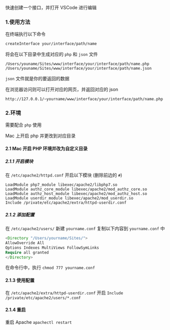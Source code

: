 
快速创建一个接口，并打开 VSCode 进行编辑

### 1.使用方法
在终端执行以下命令
```sh
createInterface your/interface/path/name
```

将会在以下目录中生成对应的 `php` 和 `json` 文件

```
/Users/youname/Sites/www/interface/your/interface/path/name.php
/Users/youname/Sites/www/interface/your/interface/path/name.json
```

`json` 文件就是你的要返回的数据

在浏览器访问则可以打开对应的网页，并返回对应的 json
```
http://127.0.0.1/~yourname/www/interface/your/interface/path/name.php
```

### 2.环境

需要配合 `php` 使用

Mac 上开启 php 并更改到对应目录

#### 2.1 Mac 开启 PHP 环境并改为自定义目录

##### 2.1.1  开启模块
  在 `/etc/apache2/httpd.conf` 开启以下模块 (删除前边的 `#`)

```
LoadModule php7_module libexec/apache2/libphp7.so
LoadModule authz_core_module libexec/apache2/mod_authz_core.so
LoadModule authz_host_module libexec/apache2/mod_authz_host.so
LoadModule userdir_module libexec/apache2/mod_userdir.so
Include /private/etc/apache2/extra/httpd-userdir.conf

```
##### 2.1.2 添加配置

在 `/etc/apache2/users/` 新建 `yourname.conf` 复制以下内容到 `yourname.conf` 中

``` php
<Directory "/Users/yourname/Sites/">
AllowOverride All
Options Indexes MultiViews FollowSymLinks
Require all granted
</Directory>
```
在命令行中，执行 `chmod 777 yourname.conf`

#### 2.1.3 使用配置

在 `/etc/apache2/extra/httpd-userdir.conf`
开启
`Include /private/etc/apache2/users/*.conf`

#### 2.1.4 重启
重启 Apache `apachectl restart`

